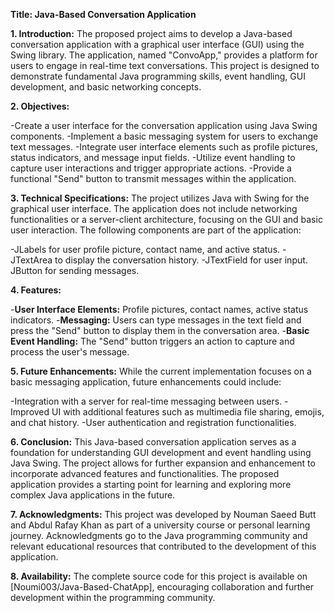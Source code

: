 **Title: Java-Based Conversation Application**

**1. Introduction:**
The proposed project aims to develop a Java-based conversation application with a graphical user interface (GUI) using the Swing library. The application, named "ConvoApp," provides a platform for users to engage in real-time text conversations. This project is designed to demonstrate fundamental Java programming skills, event handling, GUI development, and basic networking concepts.

**2. Objectives:**

-Create a user interface for the conversation application using Java Swing components.
-Implement a basic messaging system for users to exchange text messages.
-Integrate user interface elements such as profile pictures, status indicators, and message input fields.
-Utilize event handling to capture user interactions and trigger appropriate actions.
-Provide a functional "Send" button to transmit messages within the application.

**3. Technical Specifications:**
The project utilizes Java with Swing for the graphical user interface. The application does not include networking functionalities or a server-client architecture, focusing on the GUI and basic user interaction. The following components are part of the application:

-JLabels for user profile picture, contact name, and active status.
-JTextArea to display the conversation history.
-JTextField for user input.
JButton for sending messages.

**4. Features:**

-**User Interface Elements:** Profile pictures, contact names, active status indicators.
-**Messaging:** Users can type messages in the text field and press the "Send" button to display them in the conversation area.
-**Basic Event Handling:** The "Send" button triggers an action to capture and process the user's message.

**5. Future Enhancements:**
While the current implementation focuses on a basic messaging application, future enhancements could include:

-Integration with a server for real-time messaging between users.
-Improved UI with additional features such as multimedia file sharing, emojis, and chat history.
-User authentication and registration functionalities.

**6. Conclusion:**
This Java-based conversation application serves as a foundation for understanding GUI development and event handling using Java Swing. The project allows for further expansion and enhancement to incorporate advanced features and functionalities. The proposed application provides a starting point for learning and exploring more complex Java applications in the future.

**7. Acknowledgments:**
This project was developed by Nouman Saeed Butt and Abdul Rafay Khan as part of a university course or personal learning journey. Acknowledgments go to the Java programming community and relevant educational resources that contributed to the development of this application.

**8. Availability:**
The complete source code for this project is available on [Noumi003/Java-Based-ChatApp], encouraging collaboration and further development within the programming community.
